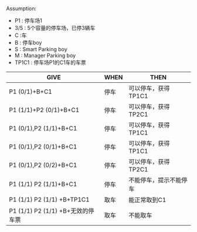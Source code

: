 Assumption:
- P1   : 停车场1
- 3/5 : 5个容量的停车场，已停3辆车
- C   :车
- B   : 停车boy
- S   : Smart Parking boy
- M   : Manager Parking boy
- TP1C1 : 停车场P1的C1车的车票

|         GIVE       |WHEN                          |THEN                         |
|----------------|-------------------------------|-----------------------------|
|P1 (0/1)+B+C1|停车|可以停车，获得TP1C1|
|P1 (1/1)+P2 (0/1)+B+C1|停车|可以停车，获得TP2C1|
|P1 (0/1),P2 (1/1)+B+C1|停车|可以停车，获得TP1C1|
|P1 (0/1),P2 (0/1)+B+C1|停车|可以停车，获得TP1C1|
|P1 (0/1),P2 (0/2)+B+C1|停车|可以停车，获得TP2C1|
|P1 (1/1) P2 (1/1)+B+C1|停车|不能停车，提示不能停车|
|P1 (1/1) P2 (1/1) +B+TP1C1|取车|能正常取到C1|
|P1 (1/1) P2 (1/1) +B+无效的停车票|取车|不能取车|


